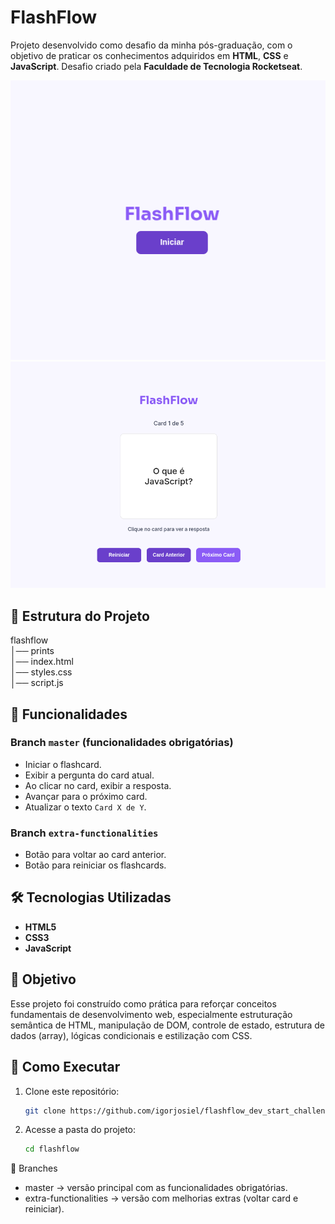 # FlashFlow

Projeto desenvolvido como desafio da minha pós-graduação, com o objetivo de praticar os conhecimentos adquiridos em **HTML**, **CSS** e **JavaScript**. Desafio criado pela **Faculdade de Tecnologia Rocketseat**.

![FlashFlow - Início](./flashflow/prints/flashflow_iniciar.png)
![FlashFlow - Jogando](./flashflow/prints/flashflow_jogando.png)

## 📂 Estrutura do Projeto
flashflow  
│── prints  
│── index.html  
│── styles.css  
│── script.js

## 🚀 Funcionalidades

### Branch `master` (funcionalidades obrigatórias)
- Iniciar o flashcard.
- Exibir a pergunta do card atual.
- Ao clicar no card, exibir a resposta.
- Avançar para o próximo card.
- Atualizar o texto `Card X de Y`.

### Branch `extra-functionalities`
- Botão para voltar ao card anterior.
- Botão para reiniciar os flashcards.

## 🛠 Tecnologias Utilizadas
- **HTML5**
- **CSS3**
- **JavaScript**

## 🎯 Objetivo
Esse projeto foi construído como prática para reforçar conceitos fundamentais de desenvolvimento web, especialmente estruturação semântica de HTML, manipulação de DOM, controle de estado, estrutura de dados (array), lógicas condicionais e estilização com CSS.

## 📌 Como Executar
1. Clone este repositório:
   ```bash
   git clone https://github.com/igorjosiel/flashflow_dev_start_challenge.git

2. Acesse a pasta do projeto:
    ```bash
    cd flashflow

🌿 Branches

- master → versão principal com as funcionalidades obrigatórias.
- extra-functionalities → versão com melhorias extras (voltar card e reiniciar).